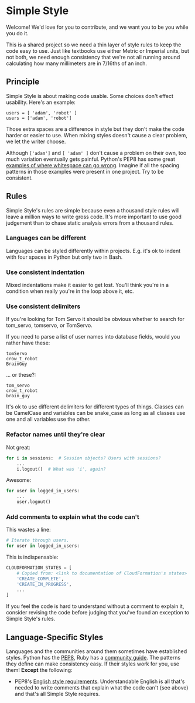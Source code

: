 # Simple Style

Welcome! We'd love for you to contribute, and we want you to be you while you do it.

This is a shared project so we need a thin layer of style rules to keep the code easy to use. Just like textbooks use either Metric or Imperial units, but not both, we need enough consistency that we're not all running around calculating how many millimeters are in 7/16ths of an inch.

## Principle

Simple Style is about making code usable. Some choices don't effect usability. Here's an example:

```
users = [ 'adam', 'robot' ]
users = ['adam', 'robot']
```

Those extra spaces are a difference in style but they don't make the code harder or easier to use. When mixing styles doesn't cause a clear problem, we let the writer choose.

Although `['adam']` and `[ 'adam' ]` don't cause a problem on their own, too much variation eventually gets painful. Python's PEP8 has some great [examples of where whitespace can go wrong][whitespace]. Imagine if all the spacing patterns in those examples were present in one project. Try to be consistent.

## Rules

Simple Style's rules are simple because even a thousand style rules will leave a million ways to write gross code. It's more important to use good judgement than to chase static analysis errors from a thousand rules.

### Languages can be different

Languages can be styled differently within projects. E.g. it's ok to indent with four spaces in Python but only two in Bash.

### Use consistent indentation

Mixed indentations make it easier to get lost. You'll think you're in a condition when really you're in the loop above it, etc.

### Use consistent delimiters

If you're looking for Tom Servo it should be obvious whether to search for tom_servo, tomservo, or TomServo.

If you need to parse a list of user names into database fields, would you rather have these:

```
tomServo
crow_t_robot
BrainGuy
```

... or these?:

```
tom_servo
crow_t_robot
brain_guy
```

It's ok to use different delimiters for different types of things. Classes can be CamelCase and variables can be snake_case as long as all classes use one and all variables use the other.

### Refactor names until they're clear

Not great:

```python
for i in sessions:  # Session objects? Users with sessions?
    ...
    i.logout()  # What was 'i', again?
```

Awesome:

```python
for user in logged_in_users:
    ...
    user.logout()
```

### Add comments to explain what the code can't

This wastes a line:

```python
# Iterate through users.
for user in logged_in_users:
```

This is indispensable:

```python
CLOUDFORMATION_STATES = [
    # Copied from: <link to documentation of CloudFormation's states>
    'CREATE_COMPLETE',
    'CREATE_IN_PROGRESS',
    ...
]
```

If you feel the code is hard to understand without a comment to explain it, consider revising the code before judging that you've found an exception to Simple Style's rules.

## Language-Specific Styles

Languages and the communities around them sometimes have established styles. Python has the [PEP8][pep8], Ruby has a [community guide][ruby_style]. The patterns they define can make consistency easy. If their styles work for you, use them! **Except** the following:

* PEP8's [English style requirements][pep8_english]. Understandable English is all that's needed to write comments that explain what the code can't (see above) and that's all Simple Style requires.


[pep8]: https://www.python.org/dev/peps/pep-0008/
[pep8_english]: https://www.python.org/dev/peps/pep-0008/#comments
[ruby_style]: https://github.com/bbatsov/ruby-style-guide
[whitespace]: https://www.python.org/dev/peps/pep-0008/#whitespace-in-expressions-and-statements
